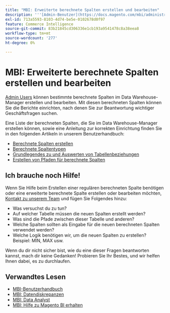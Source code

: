 ```yaml
---
title: "MBI: Erweiterte berechnete Spalten erstellen und bearbeiten"
description: '''[Admin-Benutzer](https://docs.magento.com/mbi/administrator/user-management/user-management.html) können bestimmte berechnete Spalten im Data Warehouse-Manager erstellen und bearbeiten. Mit diesen berechneten Spalten können Sie die Berichte einrichten, nach denen Sie zur Beantwortung wichtiger Geschäftsfragen suchen."'
exl-id: 713a5593-8103-4d74-be5e-0102678d0f97
feature: Commerce Intelligence
source-git-commit: 83b21845cd306336e1cb193a9541478c8a38eea8
workflow-type: tm+mt
source-wordcount: '277'
ht-degree: 0%

---
```


# MBI: Erweiterte berechnete Spalten erstellen und bearbeiten

[Admin Users](https://docs.magento.com/mbi/administrator/user-management/user-management.html) können bestimmte berechnete Spalten im Data Warehouse-Manager erstellen und bearbeiten. Mit diesen berechneten Spalten können Sie die Berichte einrichten, nach denen Sie zur Beantwortung wichtiger Geschäftsfragen suchen.

Eine Liste der berechneten Spalten, die Sie im Data Warehouse-Manager erstellen können, sowie eine Anleitung zur korrekten Einrichtung finden Sie in den folgenden Artikeln in unserem Benutzerhandbuch:

* [Berechnete Spalten erstellen](https://docs.magento.com/mbi/data-analyst/data-warehouse-mgr/creating-calculated-columns.html)
* [Berechnete Spaltentypen](https://docs.magento.com/mbi/data-analyst/data-warehouse-mgr/calc-column-types.html)
* [Grundlegendes zu und Auswerten von Tabellenbeziehungen](https://docs.magento.com/mbi/data-analyst/data-warehouse-mgr/table-relationships.html)
* [Erstellen von Pfaden für berechnete Spalten](https://docs.magento.com/mbi/data-analyst/data-warehouse-mgr/create-paths-calc-columns.html)

## Ich brauche noch Hilfe!

Wenn Sie Hilfe beim Erstellen einer regulären berechneten Spalte benötigen oder eine erweiterte berechnete Spalte erstellen oder bearbeiten möchten, [Kontakt zu unserem Team](/help/help-center-guide/help-center/magento-help-center-user-guide.md#submit-ticket) und fügen Sie Folgendes hinzu:

* Was versuchst du zu tun?
* Auf welcher Tabelle müssen die neuen Spalten erstellt werden?
* Was sind die Pfade zwischen dieser Tabelle und anderen?
* Welche Spalten sollten als Eingabe für die neuen berechneten Spalten verwendet werden?
* Welche Logik benötigen wir, um die neuen Spalten zu erstellen? Beispiel: MIN, MAX usw.

Wenn du dir nicht sicher bist, wie du eine dieser Fragen beantworten kannst, mach dir keine Gedanken! Probieren Sie Ihr Bestes, und wir helfen Ihnen dabei, es zu durchlaufen.

## Verwandtes Lesen

* [MBI-Benutzerhandbuch](https://docs.magento.com/mbi)
* [MBI: Datendiskrepanzen](/help/troubleshooting/miscellaneous/mbi-data-discrepancies.md)
* [MBI: Data Analyst](https://docs.magento.com/mbi/data-analyst.html)
* [MBI: Hilfe zu Magento BI erhalten](https://docs.magento.com/mbi/getting-started/support.html)
